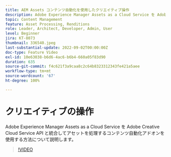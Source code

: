 ```yaml
---
title: AEM Assets コンテンツ自動化を使用したクリエイティブ操作
description: Adobe Experience Manager Assets as a Cloud Service を Adobe Creative Cloud Service API と統合してアセットを処理するコンテンツ自動化アドオンを使用する方法について説明します。
topic: Content Management
feature: Asset Processing, Renditions
role: Leader, Architect, Developer, Admin, User
level: Beginner
jira: KT-8073
thumbnail: 336540.jpeg
last-substantial-update: 2022-09-02T00:00:00Z
doc-type: Feature Video
exl-id: 10e63038-b6d6-4ac6-b6b4-660a05f83d90
duration: 635
source-git-commit: f4c621f3a9caa8c2c64b8323312343fe421a5aee
workflow-type: tm+mt
source-wordcount: '67'
ht-degree: 100%

---
```


# クリエイティブの操作

Adobe Experience Manager Assets as a Cloud Service を Adobe Creative Cloud Service API と統合してアセットを処理するコンテンツ自動化アドオンを使用する方法について説明します。

>[!VIDEO](https://video.tv.adobe.com/v/336540?quality=12&learn=on)
